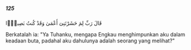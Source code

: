 ##### 125

<span class="ayah">قَالَ رَبِّ لِمَ حَشَرْتَنِىٓ أَعْمَىٰ وَقَدْ كُنتُ بَصِيرًۭا</span>

<span class="ayah_translation">Berkatalah ia: "Ya Tuhanku, mengapa Engkau menghimpunkan aku dalam keadaan buta, padahal aku dahulunya adalah seorang yang melihat?"</span>
